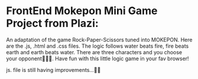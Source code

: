 # FrontEnd Mokepon Mini Game Project from Plazi:

An adaptation of the game Rock-Paper-Scissors tuned into MOKEPON. Here are the .js, .html and .css files.
The logic follows water beats fire, fire beats earth and earth beats water. There are three characters and you choose your opponent🌱🔥💧.
Have fun with this little logic game in your fav browser!

js. file is still having improvements...👩‍💻
